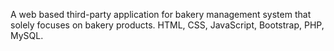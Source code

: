 A web based third-party application for bakery management system that solely focuses on bakery products.
HTML, CSS, JavaScript, Bootstrap, PHP, MySQL.
